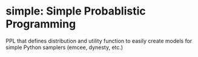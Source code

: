# simple: Simple Probablistic Programming

PPL that defines distribution and utility function to easily create models for simple Python samplers (emcee, dynesty, etc.)
